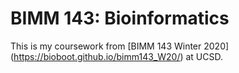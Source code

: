 # BIMM 143: Bioinformatics

This is my coursework from [BIMM 143 Winter 2020] (https://bioboot.github.io/bimm143_W20/) at UCSD.
